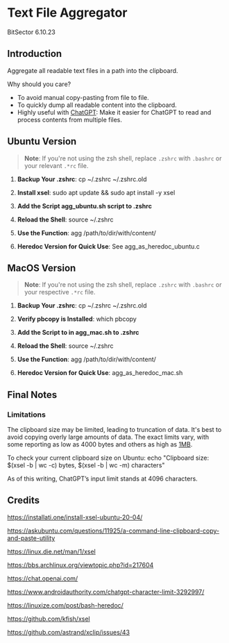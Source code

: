 # Text File Aggregator

BitSector 6.10.23

## Introduction

Aggregate all readable text files in a path into the clipboard.

Why should you care?

- To avoid manual copy-pasting from file to file.
- To quickly dump all readable content into the clipboard.
- Highly useful with [ChatGPT](https://chat.openai.com/): Make it easier for ChatGPT to read and process contents from multiple files.

## Ubuntu Version

> **Note**: If you're not using the zsh shell, replace `.zshrc` with `.bashrc` or your relevant `.*rc` file.

1. **Backup Your .zshrc**:
   cp ~/.zshrc ~/.zshrc.old

2. **Install xsel**:
   sudo apt update && sudo apt install -y xsel

3. **Add the Script agg_ubuntu.sh script to .zshrc**

4. **Reload the Shell**:
   source ~/.zshrc

5. **Use the Function**:
   agg /path/to/dir/with/content/

6. **Heredoc Version for Quick Use**:
   See agg_as_heredoc_ubuntu.c
   
## MacOS Version

> **Note**: If you're not using the zsh shell, replace `.zshrc` with `.bashrc` or your respective `.*rc` file.

1. **Backup Your .zshrc**:
   cp ~/.zshrc ~/.zshrc.old

2. **Verify pbcopy is Installed**:
   which pbcopy

3. **Add the Script to in agg_mac.sh to .zshrc**

4. **Reload the Shell**:
   source ~/.zshrc

5. **Use the Function**:
   agg /path/to/dir/with/content/

6. **Heredoc Version for Quick Use**:
   agg_as_heredoc_mac.sh

## Final Notes

### Limitations

The clipboard size may be limited, leading to truncation of data. It's best to avoid copying overly large amounts of data. The exact limits vary, with some reporting as low as 4000 bytes and others as high as [1MB](https://github.com/astrand/xclip/issues/43).



To check your current clipboard size on Ubuntu:
echo "Clipboard size: $(xsel -b | wc -c) bytes, $(xsel -b | wc -m) characters"

As of this writing, ChatGPT’s input limit stands at 4096 characters.

## Credits

https://installati.one/install-xsel-ubuntu-20-04/

https://askubuntu.com/questions/11925/a-command-line-clipboard-copy-and-paste-utility

https://linux.die.net/man/1/xsel

https://bbs.archlinux.org/viewtopic.php?id=217604

https://chat.openai.com/

https://www.androidauthority.com/chatgpt-character-limit-3292997/

https://linuxize.com/post/bash-heredoc/

https://github.com/kfish/xsel

https://github.com/astrand/xclip/issues/43
